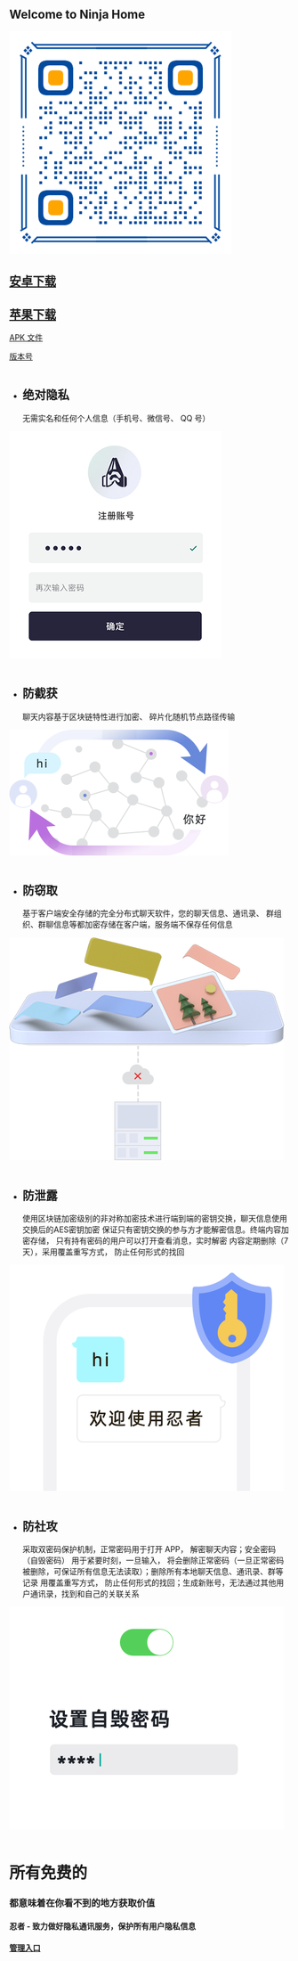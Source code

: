 ## Welcome to Ninja Home

![Image](download.png)

## [安卓下载](https://ninjahome.github.io/ninja.apk)

## [苹果下载](https://testflight.apple.com/join/2EccEH6p)

[APK 文件](ninja.apk)

[版本号](version.js)

```
```
- ## 绝对隐私

  无需实名和任何个人信息（手机号、微信号、 QQ 号）

![img.png](bk_secret.jpg)
```
```
- ## 防截获

  聊天内容基于区块链特性进行加密、 碎片化随机节点路径传输

![img.png](anti_capture.png)
```
```
- ## 防窃取

  基于客户端安全存储的完全分布式聊天软件，您的聊天信息、通讯录、 群组织、群聊信息等都加密存储在客户端，服务端不保存任何信息

![img.png](save.png)
```
```
- ## 防泄露

  使用区块链加密级别的非对称加密技术进行端到端的密钥交换，聊天信息使用交换后的AES密钥加密 保证只有密钥交换的参与方才能解密信息。终端内容加密存储， 只有持有密码的用户可以打开查看消息，实时解密 内容定期删除（7 天），采用覆盖重写方式， 防止任何形式的找回

![img.png](chat.png)
```
```
- ## 防社攻

  采取双密码保护机制，正常密码用于打开 APP， 解密聊天内容；安全密码（自毁密码） 用于紧要时刻，一旦输入， 将会删除正常密码（一旦正常密码被删除，可保证所有信息无法读取）；删除所有本地聊天信息、通讯录、群等记录 用覆盖重写方式， 防止任何形式的找回；生成新账号，无法通过其他用户通讯录，找到和自己的关联关系

![img.png](kill.png)
```
```


# 所有免费的
### 都意味着在你看不到的地方获取价值
#### 忍者 - 致力做好隐私通讯服务，保护所有用户隐私信息
#### [管理入口](/manager/purchase.html)